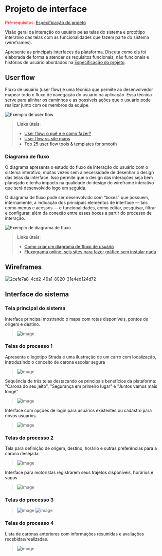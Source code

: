 
# Projeto de interface

<span style="color:red">Pré-requisitos: <a href="02-Especificacao.md"> Especificação do projeto</a></span>

Visão geral da interação do usuário pelas telas do sistema e protótipo interativo das telas com as funcionalidades que fazem parte do sistema (wireframes).

 Apresente as principais interfaces da plataforma. Discuta como ela foi elaborada de forma a atender os requisitos funcionais, não funcionais e histórias de usuário abordados na <a href="02-Especificacao.md"> Especificação do projeto</a></span>.

 ## User flow

Fluxo de usuário (user flow) é uma técnica que permite ao desenvolvedor mapear todo o fluxo de navegação do usuário na aplicação. Essa técnica serve para alinhar os caminhos e as possíveis ações que o usuário pode realizar junto com os membros da equipe.

![Exemplo de user flow](images/UserFlow.png)

> **Links úteis**:
> - [User flow: o quê é e como fazer?](https://medium.com/7bits/fluxo-de-usu%C3%A1rio-user-flow-o-que-%C3%A9-como-fazer-79d965872534)
> - [User flow vs site maps](http://designr.com.br/sitemap-e-user-flow-quais-as-diferencas-e-quando-usar-cada-um/)
> - [Top 25 user flow tools & templates for smooth](https://www.mockplus.com/blog/post/user-flow-tools)

### Diagrama de fluxo

O diagrama apresenta o estudo do fluxo de interação do usuário com o sistema interativo, muitas vezes sem a necessidade de desenhar o design das telas da interface. Isso permite que o design das interações seja bem planejado e tenha impacto na qualidade do design do wireframe interativo que será desenvolvido logo em seguida.

O diagrama de fluxo pode ser desenvolvido com “boxes” que possuem, internamente, a indicação dos principais elementos de interface — tais como menus e acessos — e funcionalidades, como editar, pesquisar, filtrar e configurar, além da conexão entre esses boxes a partir do processo de interação.

![Exemplo de diagrama de fluxo](images/_Fluxograma.png)

> **Links úteis**:
> - [Como criar um diagrama de fluxo de usuário](https://www.lucidchart.com/blog/how-to-make-a-user-flow-diagram)
> - [Fluxograma online: seis sites para fazer gráfico sem instalar nada](https://www.techtudo.com.br/listas/2019/03/fluxograma-online-seis-sites-para-fazer-grafico-sem-instalar-nada.ghtml)

## Wireframes

![2cefe7a8-4cd2-49a1-8020-31e4ed124d72](https://github.com/user-attachments/assets/f12cc79b-914c-4c18-91d3-5db86ec2cb63)

## Interface do sistema
### Tela principal do sistema

Interface principal mostrando o mapa com rotas disponíveis, pontos de origem e destino.

> ![image](https://github.com/user-attachments/assets/138c2b84-9863-465a-a8df-59fc6de5abc6)

###  Telas do processo 1

Apresenta o logotipo Strada e uma ilustração de um carro com localização, introduzindo o conceito de carona escolar segura

> ![image](https://github.com/user-attachments/assets/b70be147-a049-4c73-94a7-2587f4631b36)

 Sequência de três telas destacando os principais benefícios da plataforma: "Carona do seu jeito", "Segurança em primeiro lugar" e "Juntos vamos mais longe"

> ![image](https://github.com/user-attachments/assets/714fd013-fcb8-465e-99a4-62bc0d7756f0)

 Interface com opções de login para usuários existentes ou cadastro para novos usuários.
 
> ![image](https://github.com/user-attachments/assets/08d01ffc-3133-45f9-94c4-8a4908c0a0ab)

### Telas do processo 2

 Tela para definição de origem, destino, horário e outras preferências para a carona desejada.

> ![image](https://github.com/user-attachments/assets/76c1e8a4-2765-4475-9f55-c0153c2283d3)

Interface para motoristas registrarem seus trajetos disponíveis, horários e vagas.

> ![image](https://github.com/user-attachments/assets/945bacec-f73f-44ac-a470-2946e34a211c)

### Telas do processo 3

> ![image](https://github.com/user-attachments/assets/cabc8fb3-c747-4b92-af18-bc4bb8a16de2)
> ![image](https://github.com/user-attachments/assets/4e374e6f-1ac1-4969-8076-e8bc2c57be96)

### Telas do processo 4

 Lista de caronas anteriores com informações resumidas e avaliações recebidas/realizadas.
 
 > ![image](https://github.com/user-attachments/assets/693d9f9b-f89f-4d90-973d-7ff1344bbb7f)
